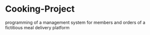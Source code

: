 # Cooking-Project
programming of a management system for members and orders of a fictitious meal delivery platform
